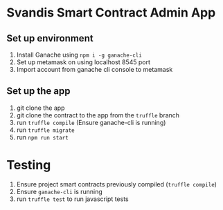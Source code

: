 # Svandis Smart Contract Admin App

## Set up environment
1. Install Ganache using `npm i -g ganache-cli`
2. Set up metamask on using localhost 8545 port
3. Import account from ganache cli console to metamask

## Set up the app
1. git clone the app
2. git clone the contract to the app from the `truffle` branch
3. run `truffle compile` (Ensure ganache-cli is running)
4. run `truffle migrate`
5. run `npm run start`

# Testing
1. Ensure project smart contracts previously compiled (`truffle compile`)
2. Ensure `ganache-cli` is running
3. run `truffle test` to run javascript tests
